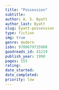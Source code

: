 ```yaml
---
title: "Possession"
subtitle: 
author: A. S. Byatt
author_last: Byatt
slug: byatt-possession
type: fiction
img: true
genre: modern
isbn: 9780679735908
goodreads_id: 41219
publish_year: 1990
pages: 555
rating: 
date_started:
date_completed:
priority: low
---
```

